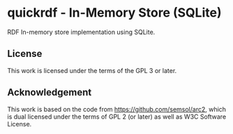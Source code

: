 # quickrdf - In-Memory Store (SQLite)

RDF In-memory store implementation using SQLite.

## License

This work is licensed under the terms of the GPL 3 or later.

## Acknowledgement

This work is based on the code from https://github.com/semsol/arc2, which is dual licensed under the terms of GPL 2 (or later) as well as W3C Software License.
